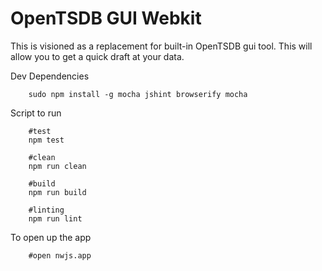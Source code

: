 OpenTSDB GUI Webkit
===

This is visioned as a replacement for built-in OpenTSDB gui tool. This will allow you to get a quick draft at your data.


Dev Dependencies
```
	sudo npm install -g mocha jshint browserify mocha
```

Script to run
```
	#test
	npm test

	#clean
	npm run clean

	#build
	npm run build

	#linting
	npm run lint 
```

To open up the app
```
	#open nwjs.app
```